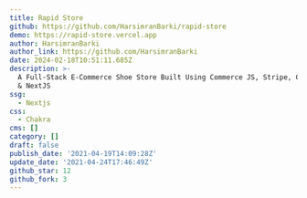 ```yaml
---
title: Rapid Store
github: https://github.com/HarsimranBarki/rapid-store
demo: https://rapid-store.vercel.app
author: HarsimranBarki
author_link: https://github.com/HarsimranBarki
date: 2024-02-18T10:51:11.685Z
description: >-
  A Full-Stack E-Commerce Shoe Store Built Using Commerce JS, Stripe, Chakra UI
  & NextJS
ssg:
  - Nextjs
css:
  - Chakra
cms: []
category: []
draft: false
publish_date: '2021-04-19T14:09:28Z'
update_date: '2021-04-24T17:46:49Z'
github_star: 12
github_fork: 3
---
```

